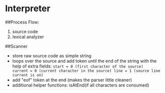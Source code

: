 Interpreter
===

##Process Flow:
1. source code
2. lexical analyzer

##Scanner 
- store raw source code as simple string
- loops over the source and add token until the end of the string with the help of extra fields:
`
start = 0 (first character of the source)
current = 0 (current character in the source)
line = 1 (source line current is on)
`
- add "eof" token at the end (makes the parser little cleaner)
- additional helper functions: isAtEnd(if all characters are consumed)




